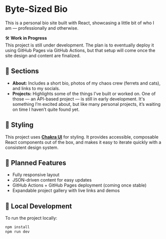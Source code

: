 # Byte-Sized Bio

This is a personal bio site built with React, showcasing a little bit of who I am — professionally and otherwise.

🛠️ **Work in Progress**  
This project is still under development. The plan is to eventually deploy it using GitHub Pages via GitHub Actions, but that setup will come once the site design and content are finalized.

## 📁 Sections

- **About:** Includes a short bio, photos of my chaos crew (ferrets and cats), and links to my socials.
- **Projects:** Highlights some of the things I’ve built or worked on. One of those — an API-based project — is still in early development. It's something I’m excited about, but like many personal projects, it’s waiting on time I haven’t quite found yet.

## 💅 Styling

This project uses **[Chakra UI](https://chakra-ui.com/)** for styling. It provides accessible, composable React components out of the box, and makes it easy to iterate quickly with a consistent design system.

## 🚧 Planned Features

- Fully responsive layout
- JSON-driven content for easy updates
- GitHub Actions + GitHub Pages deployment (coming once stable)
- Expandable project gallery with live links and demos

## 🧪 Local Development

To run the project locally:

```bash
npm install
npm run dev
